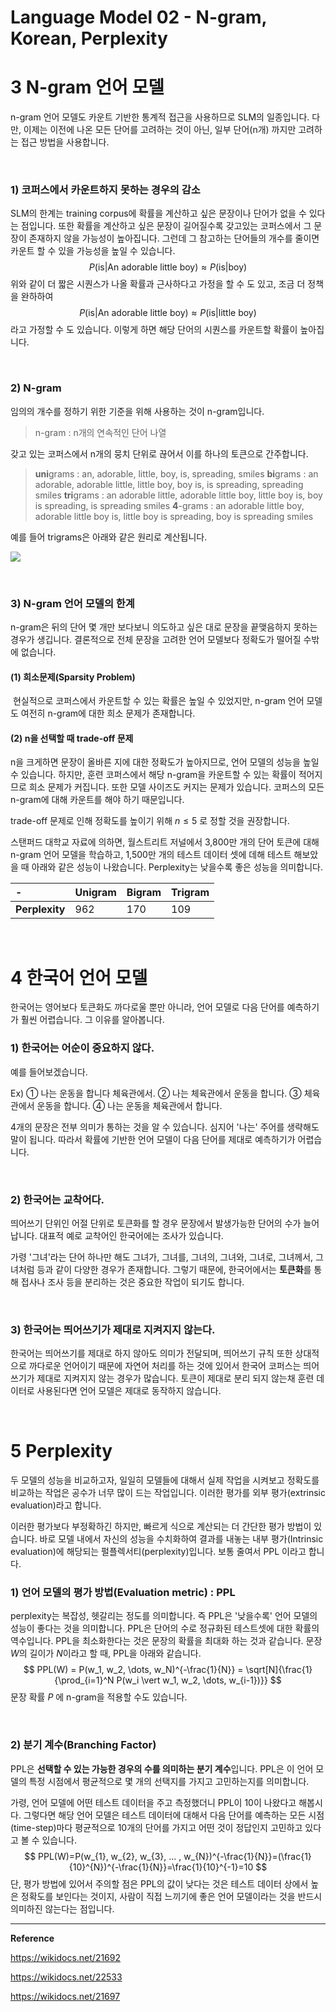 # Language Model 02 - N-gram, Korean, Perplexity

# 3 N-gram 언어 모델

n-gram 언어 모델도 카운트 기반한 통계적 접근을 사용하므로 SLM의 일종입니다. 다만, 이제는 이전에 나온 모든 단어를 고려하는 것이 아닌, 일부 단어(n개) 까지만 고려하는 접근 방법을 사용합니다.

<br>

### 1) 코퍼스에서 카운트하지 못하는 경우의 감소

SLM의 한계는 training corpus에 확률을 계산하고 싶은 문장이나 단어가 없을 수 있다는 점입니다. 또한 확률을 계산하고 싶은 문장이 길어질수록 갖고있는 코퍼스에서 그 문장이 존재하지 않을 가능성이 높아집니다. 그런데 그 참고하는 단어들의 개수를 줄이면 카운트 할 수 있을 가능성을 높일 수 있습니다.
$$
P(\text{is} \vert \text{An adorable little boy}) \approx P(\text{is} \vert \text{boy})
$$
위와 같이 더 짧은 시퀀스가 나올 확률과 근사하다고 가정을 할 수 도 있고, 조금 더 정책을 완하하여
$$
P(\text{is} \vert \text{An adorable little boy}) \approx P(\text{is} \vert \text{little boy})
$$
라고 가정할 수 도 있습니다. 이렇게 하면 해당 단어의 시퀀스를 카운트할 확률이 높아집니다.

<br>

### 2) N-gram

임의의 개수를 정하기 위한 기준을 위해 사용하는 것이 n-gram입니다.

> n-gram : n개의 연속적인 단어 나열

갖고 있는 코퍼스에서 n개의 뭉치 단위로 끊어서 이를 하나의 토큰으로 간주합니다. 

> **uni**grams : an, adorable, little, boy, is, spreading, smiles
> **bi**grams : an adorable, adorable little, little boy, boy is, is spreading, spreading smiles
> **tri**grams : an adorable little, adorable little boy, little boy is, boy is spreading, is spreading smiles
> **4**-grams : an adorable little boy, adorable little boy is, little boy is spreading, boy is spreading smiles

예를 들어 trigrams은 아래와 같은 원리로 계산됩니다.

![](https://wikidocs.net/images/page/21692/n-gram.PNG)

<br>

### 3) N-gram 언어 모델의 한계

n-gram은 뒤의 단어 몇 개만 보다보니 의도하고 싶은 대로 문장을 끝맺음하지 못하는 경우가 생깁니다. 결론적으로 전체 문장을 고려한 언어 모델보다 정확도가 떨어질 수밖에 없습니다.

#### (1) 희소문제(Sparsity Problem)

​	현실적으로 코퍼스에서 카운트할 수 있는 확률은 높일 수 있었지만, n-gram 언어 모델도 여전히 n-gram에 대한 희소 문제가 존재합니다.

#### (2) n을 선택할 때 trade-off 문제

n을 크게하면 문장이 올바른 지에 대한 정확도가 높아지므로, 언어 모델의 성능을 높일 수 있습니다. 하지만, 훈련 코퍼스에서 해당 n-gram을 카운트할 수 있는 확률이 적어지므로 희소 문제가 커집니다. 또한 모델 사이즈도 커지는 문제가 있습니다. 코퍼스의 모든 n-gram에 대해 카운트를 해야 하기 때문입니다.

trade-off 문제로 인해 정확도를 높이기 위해 $n \leq 5$ 로 정할 것을 권장합니다.

스탠퍼드 대학교 자료에 의하면, 월스트리트 저널에서 3,800만 개의 단어 토큰에 대해 n-gram 언어 모델을 학습하고, 1,500만 개의 테스트 데이터 셋에 데해 테스트 해보았을 때 아래와 같은 성능이 나왔습니다. Perplexity는 낮을수록 좋은 성능을 의미합니다.

| -              | **Unigram** | **Bigram** | **Trigram** |
| :------------- | :---------- | :--------- | :---------- |
| **Perplexity** | 962         | 170        | 109         |

<br>

# 4 한국어 언어 모델

한국어는 영어보다 토큰화도 까다로울 뿐만 아니라, 언어 모델로 다음 단어를 예측하기가 훨씬 어렵습니다. 그 이유를 알아봅니다.

### 1) 한국어는 어순이 중요하지 않다.

예를 들어보겠습니다.

Ex)
① 나는 운동을 합니다 체육관에서.
② 나는 체육관에서 운동을 합니다.
③ 체육관에서 운동을 합니다.
④ 나는 운동을 체육관에서 합니다.

4개의 문장은 전부 의미가 통하는 것을 알 수 있습니다. 심지어 '나는' 주어를 생략해도 말이 됩니다. 따라서 확률에 기반한 언어 모델이 다음 단어를 제대로 예측하기가 어렵습니다.

<br>

### 2) 한국어는 교착어다.

띄어쓰기 단위인 어절 단위로 토큰화를 할 경우 문장에서 발생가능한 단어의 수가 늘어납니다. 대표적 예로 교착어인 한국어에는 조사가 있습니다. 

가령 '그녀'라는 단어 하나만 해도 그녀가, 그녀를, 그녀의, 그녀와, 그녀로, 그녀께서, 그녀처럼 등과 같이 다양한 경우가 존재합니다. 그렇기 때문에, 한국어에서는 **토큰화**를 통해 접사나 조사 등을 분리하는 것은 중요한 작업이 되기도 합니다.

<br>

### 3) 한국어는 띄어쓰기가 제대로 지켜지지 않는다.

한국어는 띄어쓰기를 제대로 하지 않아도 의미가 전달되며, 띄어쓰기 규칙 또한 상대적으로 까다로운 언어이기 때문에 자연어 처리를 하는 것에 있어서 한국어 코퍼스는 띄어쓰기가 제대로 지켜지지 않는 경우가 많습니다. 토큰이 제대로 분리 되지 않는채 훈련 데이터로 사용된다면 언어 모델은 제대로 동작하지 않습니다.

<br>

# 5 Perplexity

 두 모델의 성능을 비교하고자, 일일히 모델들에 대해서 실제 작업을 시켜보고 정확도를 비교하는 작업은 공수가 너무 많이 드는 작업입니다. 이러한 평가를 외부 평가(extrinsic evaluation)라고 합니다.

이러한 평가보다 부정확하긴 하지만, 빠르게 식으로 계산되는 더 간단한 평가 방법이 있습니다. 바로 모델 내에서 자신의 성능을 수치화하여 결과를 내놓는 내부 평가(Intrinsic evaluation)에 해당되는 펄플렉서티(perplexity)입니다. 보통 줄여서 PPL 이라고 합니다.

### 1) 언어 모델의 평가 방법(Evaluation metric) : PPL

 perplexity는 복잡성, 헷갈리는 정도를 의미합니다. 즉 PPL은 '낮을수록' 언어 모델의 성능이 좋다는 것을 의미합니다. PPL은 단어의 수로 정규화된 테스트셋에 대한 확률의 역수입니다. PPL을 최소화한다는 것은 문장의 확률을 최대화 하는 것과 같습니다. 문장 $W$의 길이가 $N$이라고 할 때, PPL을 아래와 같습니다.
$$
PPL(W) = P(w_1, w_2, \dots, w_N)^{-\frac{1}{N}} = \sqrt[N]{\frac{1}{\prod_{i=1}^N P(w_i \vert w_1, w_2, \dots, w_{i-1})}}
$$
문장 확률 $P$ 에 n-gram을 적용할 수도 있습니다.

<br>

### 2) 분기 계수(Branching Factor)

PPL은 **선택할 수 있는 가능한 경우의 수를 의미하는 분기 계수**입니다. PPL은 이 언어 모델의 특정 시점에서 평균적으로 몇 개의 선택지를 가지고 고민하는지를 의미합니다. 

가령, 언어 모델에 어떤 테스트 데이터을 주고 측정했더니 PPL이 10이 나왔다고 해봅시다. 그렇다면 해당 언어 모델은 테스트 데이터에 대해서 다음 단어를 예측하는 모든 시점(time-step)마다 평균적으로 10개의 단어를 가지고 어떤 것이 정답인지 고민하고 있다고 볼 수 있습니다.
$$
PPL(W)=P(w_{1}, w_{2}, w_{3}, ... , w_{N})^{-\frac{1}{N}}=(\frac{1}{10}^{N})^{-\frac{1}{N}}=\frac{1}{10}^{-1}=10
$$
단, 평가 방법에 있어서 주의할 점은 PPL의 값이 낮다는 것은 테스트 데이터 상에서 높은 정확도를 보인다는 것이지, 사람이 직접 느끼기에 좋은 언어 모델이라는 것을 반드시 의미하진 않는다는 점입니다.





---

**Reference**

https://wikidocs.net/21692

https://wikidocs.net/22533

https://wikidocs.net/21697